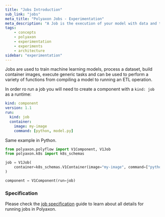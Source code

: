 ```yaml
---
title: "Jobs Introduction"
sub_link: "jobs"
meta_title: "Polyaxon Jobs - Experimentation"
meta_description: "A Job is the execution of your model with data and the provided parameters on the cluster."
tags:
    - concepts
    - polyaxon
    - experimentation
    - experiments
    - architecture
sidebar: "experimentation"
---
```


Jobs are used to train machine learning models,
process a dataset, build container images, execute generic tasks and can be used to perform a variety of functions 
from compiling a model to running an ETL operation.

In order ro run a job you will need to create a component with a `kind: job` as a runtime:

```yaml
kind: component
version: 1.1
run:
  kind: job
  container:
    image: my-image
    command: [python, model.py]
```

Same example in Python.

```python
from polyaxon.polyflow import V1Component, V1Job
from polyaxon.k8s import k8s_schemas

job = V1Job(
    container=k8s_schemas.V1Container(image="my-image", command=["python", "model.py"]),
)

component = V1Component(run=job)
``` 

### Specification

Please check the [job specification](/docs/experimentation/jobs/specification/) guide to learn about all details for running jobs in Polyaxon.
